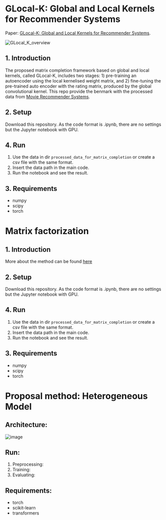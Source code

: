 # GLocal-K: Global and Local Kernels for Recommender Systems
Paper: [GLocal-K: Global and Local Kernels for Recommender Systems](https://arxiv.org/pdf/2108.12184.pdf).

![GLocal_K_overview](https://user-images.githubusercontent.com/41948621/131093771-39d86126-6be6-4fc8-bcda-3eab8fd2c181.png)

## 1. Introduction
The proposed matrix completion framework based on global and local kernels, called GLocal-K, includes two stages: 1) pre-training an autoencoder using the local kernelised weight matrix, and 2) fine-tuning the pre-trained auto encoder with the rating matrix, produced by the global convolutional kernel. This repo provide the benmark with the processed data from [Movie Recommender Systems](https://www.kaggle.com/code/rounakbanik/movie-recommender-systems/input).

## 2. Setup
Download this repository. As the code format is .ipynb, there are no settings but the Jupyter notebook with GPU.

## 4. Run
1. Use the data in dir `processed_data_for_matrix_completion` or create a csv file with the same format.
2. Insert the data path in the main code.
3. Run the notebook and see the result.

## 3. Requirements
* numpy
* scipy
* torch

# Matrix factorization


## 1. Introduction
More about the method can be found [here](https://surprise.readthedocs.io/en/stable/matrix_factorization.html?fbclid=IwAR1_2AJEXosQOnbc9h_NnR2XMou4JAbOTFv7QAyB7d9U-FVpX1dYeUe4me8)


## 2. Setup
Download this repository. As the code format is .ipynb, there are no settings but the Jupyter notebook with GPU.

## 4. Run
1. Use the data in dir `processed_data_for_matrix_completion` or create a csv file with the same format.
2. Insert the data path in the main code.
3. Run the notebook and see the result.

## 3. Requirements
* numpy
* scipy
* torch

# Proposal method: Heterogeneous Model

## Architecture:

![image](https://github.com/nguyenhoanganh2002/Movies-Recommendation-System/assets/79850337/4fe8e1ea-6f7e-48e4-a58e-16bf64be6719)

## Run:
1. Preprocessing:
2. Training:
3. Evaluating:

## Requirements:
* torch
* scikit-learn
* transformers
